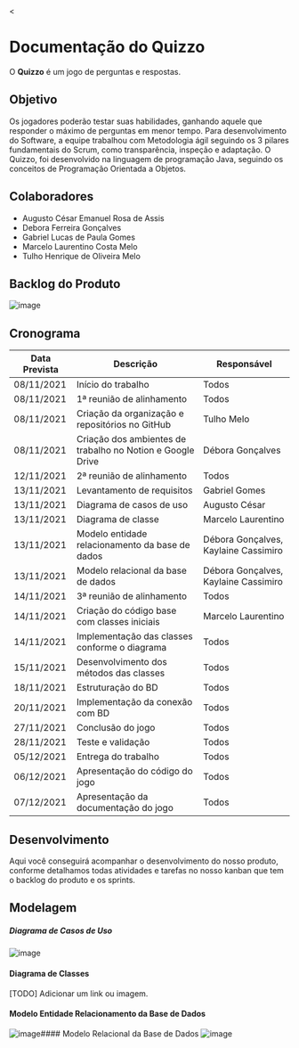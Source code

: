 <<!DOCTYPE html>
<html>
<head>
    <meta charset="utf-8">
    <meta name="viewport" content="width=device-width, initial-scale=1">
    <title>Quizzo</title>
</head>
<body>

# Documentação do Quizzo

O **Quizzo** é um jogo de perguntas e respostas.


## Objetivo

Os jogadores poderão testar suas habilidades, ganhando aquele que responder o máximo de perguntas em menor tempo. Para desenvolvimento do Software, a equipe trabalhou com Metodologia ágil seguindo os 3 pilares fundamentais do Scrum, como transparência, inspeção e adaptação. O Quizzo, foi desenvolvido na linguagem de programação Java, seguindo os conceitos de Programação Orientada a Objetos.


## Colaboradores

- Augusto César Emanuel Rosa de Assis
- Debora Ferreira Gonçalves
- Gabriel Lucas de Paula Gomes
- Marcelo Laurentino Costa Melo
- Tulho Henrique de Oliveira Melo

## Backlog do Produto 
    			
![image](https://user-images.githubusercontent.com/71988020/143368503-85a66bf9-12c3-4bf5-a5e6-284bc1c0fb71.png)

    
    
## Cronograma

<table width="100%">
  <thead>
    <tr>
      <th>Data Prevista</th>
      <th>Descrição</th>
      <th>Responsável</th>
    </tr>
  </thead>
  <tbody>
    <tr>
      <td>08/11/2021</td>
      <td>Início do trabalho</td>
      <td>Todos</td>
    </tr>
    <tr>
      <td>08/11/2021</td>
      <td>1ª reunião de alinhamento</td>
      <td>Todos</td>
    </tr>
    <tr>
      <td>08/11/2021</td>
      <td>Criação da organização e repositórios no GitHub</td>
      <td>Tulho Melo</td>
    </tr>
    <tr>
      <td>08/11/2021</td>
      <td>Criação dos ambientes de trabalho no Notion e Google Drive</td>
      <td>Débora Gonçalves</td>
    <tr>
      <td>12/11/2021</td>
      <td>2ª reunião de alinhamento</td>
      <td>Todos</td>
    </tr>
    <tr>
      <td>13/11/2021</td>
      <td>Levantamento de requisitos</td>
      <td>Gabriel Gomes</td>
    </tr>
    <tr>
      <td>13/11/2021</td>
      <td>Diagrama de casos de uso</td>
      <td>Augusto César</td>
    </tr>
    <tr>
      <td>13/11/2021</td>
      <td>Diagrama de classe</td>
      <td>Marcelo Laurentino</td>
    </tr>
    <tr>
      <td>13/11/2021</td>
      <td>Modelo entidade relacionamento da base de dados</td>
      <td>Débora Gonçalves, Kaylaine Cassimiro</td>
    </tr>
    <tr>
      <td>13/11/2021</td>
      <td>Modelo relacional da base de dados</td>
      <td>Débora Gonçalves, Kaylaine Cassimiro</td>
    </tr>
    <tr>
      <td>14/11/2021</td>
      <td>3ª reunião de alinhamento</td>
      <td>Todos</td>
    </tr>
    <tr>
      <td>14/11/2021</td>
      <td>Criação do código base com classes iniciais</td>
      <td>Marcelo Laurentino</td>
    </tr>
    <tr>
      <td>14/11/2021</td>
      <td>Implementação das classes conforme o diagrama</td>
      <td>Todos</td>
    </tr>
    <tr>
      <td>15/11/2021</td>
      <td>Desenvolvimento dos métodos das classes</td>
      <td>Todos</td>
    </tr>
    <tr>
      <td>18/11/2021</td>
      <td>Estruturação do BD</td>
      <td>Todos</td>
    </tr>
    <tr>
      <td>20/11/2021</td>
      <td>Implementação da conexão com BD</td>
      <td>Todos</td>
    </tr>
    <tr>
      <td>27/11/2021</td>
      <td>Conclusão do jogo</td>
      <td>Todos</td>
    </tr>
    <tr>
      <td>28/11/2021</td>
      <td>Teste e validação</td>
      <td>Todos</td>
    </tr>
    <tr>
      <td>05/12/2021</td>
      <td>Entrega do trabalho</td>
      <td>Todos</td>
    </tr>
    <tr>
      <td>06/12/2021</td>
      <td>Apresentação do código do jogo</td>
      <td>Todos</td>
    </tr>
    <tr>
      <td>07/12/2021</td>
      <td>Apresentação da documentação do jogo</td>
      <td>Todos</td>
    </tr>
  </tbody>
</table>

## Desenvolvimento

Aqui você conseguirá acompanhar o desenvolvimento do nosso produto, conforme detalhamos todas atividades e tarefas no nosso kanban que tem o backlog do produto e os sprints.

## Modelagem

##### Diagrama de Casos de Uso
![image](https://user-images.githubusercontent.com/71988020/143333722-8cfa6dc7-f766-4a09-9c0a-0233db99e12e.png)


#### Diagrama de Classes
[TODO] Adicionar um link ou imagem.

#### Modelo Entidade Relacionamento da Base de Dados
![image](https://user-images.githubusercontent.com/71988020/145088205-84bb8e32-d13e-44ff-8fbd-ef36ad17efd5.png)#### Modelo Relacional da Base de Dados
![image](https://user-images.githubusercontent.com/71988020/143334087-4061c853-25f1-496c-95f0-61b4319b4c84.png)
</body>
</html>
